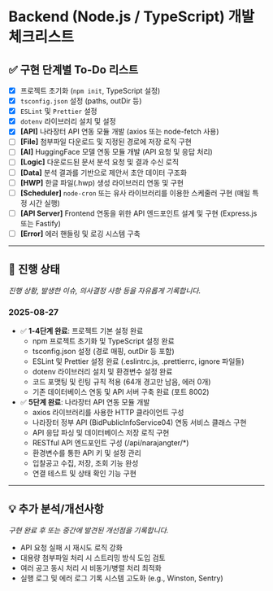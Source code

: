 # Backend (Node.js / TypeScript) 개발 체크리스트

## ✅ 구현 단계별 To-Do 리스트
- [x] 프로젝트 초기화 (`npm init`, TypeScript 설정)
- [x] `tsconfig.json` 설정 (paths, outDir 등)
- [x] `ESLint` 및 `Prettier` 설정
- [x] `dotenv` 라이브러리 설치 및 설정
- [x] **[API]** 나라장터 API 연동 모듈 개발 (axios 또는 node-fetch 사용)
- [ ] **[File]** 첨부파일 다운로드 및 지정된 경로에 저장 로직 구현
- [ ] **[AI]** HuggingFace 모델 연동 모듈 개발 (API 요청 및 응답 처리)
- [ ] **[Logic]** 다운로드된 문서 분석 요청 및 결과 수신 로직
- [ ] **[Data]** 분석 결과를 기반으로 제안서 초안 데이터 구조화
- [ ] **[HWP]** 한글 파일(.hwp) 생성 라이브러리 연동 및 구현
- [ ] **[Scheduler]** `node-cron` 또는 유사 라이브러리를 이용한 스케줄러 구현 (매일 특정 시간 실행)
- [ ] **[API Server]** Frontend 연동을 위한 API 엔드포인트 설계 및 구현 (Express.js 또는 Fastify)
- [ ] **[Error]** 에러 핸들링 및 로깅 시스템 구축

---

## 🔄 진행 상태
*진행 상황, 발생한 이슈, 의사결정 사항 등을 자유롭게 기록합니다.*

### 2025-08-27
- ✅ **1-4단계 완료**: 프로젝트 기본 설정 완료
  - npm 프로젝트 초기화 및 TypeScript 설정 완료
  - tsconfig.json 설정 (경로 매핑, outDir 등 포함)
  - ESLint 및 Prettier 설정 완료 (.eslintrc.js, .prettierrc, ignore 파일들)
  - dotenv 라이브러리 설치 및 환경변수 설정 완료
  - 코드 포맷팅 및 린팅 규칙 적용 (64개 경고만 남음, 에러 0개)
  - 기존 데이터베이스 연동 및 API 서버 구축 완료 (포트 8002)
- ✅ **5단계 완료**: 나라장터 API 연동 모듈 개발
  - axios 라이브러리를 사용한 HTTP 클라이언트 구성
  - 나라장터 정부 API (BidPublicInfoService04) 연동 서비스 클래스 구현
  - API 응답 파싱 및 데이터베이스 저장 로직 구현
  - RESTful API 엔드포인트 구성 (/api/narajangter/*)
  - 환경변수를 통한 API 키 및 설정 관리
  - 입찰공고 수집, 저장, 조회 기능 완성
  - 연결 테스트 및 상태 확인 기능 구현

---

## 💡 추가 분석/개선사항
*구현 완료 후 또는 중간에 발견된 개선점을 기록합니다.*

- API 요청 실패 시 재시도 로직 강화
- 대용량 첨부파일 처리 시 스트리밍 방식 도입 검토
- 여러 공고 동시 처리 시 비동기/병렬 처리 최적화
- 실행 로그 및 에러 로그 기록 시스템 고도화 (e.g., Winston, Sentry)

